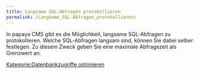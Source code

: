 ```yaml
---
title: Langsame SQL-Abfragen protokollieren
permalink: /Langsame_SQL-Abfragen_protokollieren/
---
```


In papaya CMS gibt es die Möglichkeit, langsame SQL-Abfragen zu protokollieren. Welche SQL-Abfragen langsam sind, können Sie dabei selber festlegen. Zu diesem Zweck geben Sie eine maximale Abfragezeit als Grenzwert an.

[Kategorie:Datenbankzugriffe optimieren](export_de/Kategorie:Datenbankzugriffe_optimieren.md)